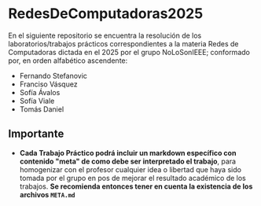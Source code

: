 # RedesDeComputadoras2025
En el siguiente repositorio se encuentra la resolución de los laboratorios/trabajos prácticos correspondientes a la materia Redes de Computadoras dictada en el 2025 por el grupo NoLoSonIEEE; conformado por, en orden alfabético ascendente:
- Fernando Stefanovic
- Franciso Vásquez
- Sofía Ávalos
- Sofía Viale
- Tomás Daniel

## Importante
- **Cada Trabajo Práctico podrá incluir un markdown específico con contenido "meta" de como debe ser interpretado el trabajo**, para homogenizar con el profesor cualquier idea o libertad que haya sido tomada por el grupo en pos de mejorar el resultado académico de los trabajos. **Se recomienda entonces tener en cuenta la existencia de los archivos `META.md`**
